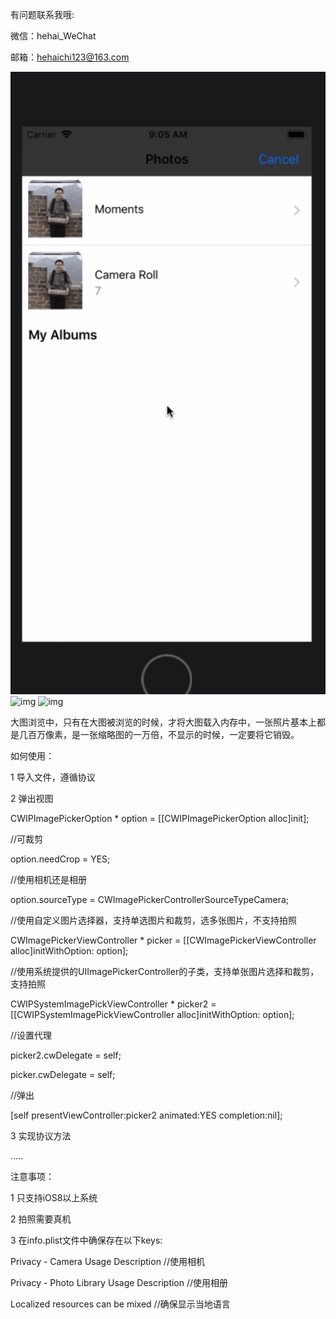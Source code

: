 有问题联系我哦:

微信：hehai_WeChat

邮箱：hehaichi123@163.com

![img](https://github.com/absss/CWImagePicker/blob/master/gif1.gif)
![img](https://github.com/absss/CWImagePicker/blob/master/gif2.gif)
![img](https://github.com/absss/CWImagePicker/blob/master/gif3.gif)


大图浏览中，只有在大图被浏览的时候，才将大图载入内存中，一张照片基本上都是几百万像素，是一张缩略图的一万倍，不显示的时候，一定要将它销毁。

如何使用：

1 导入文件，遵循协议

2 弹出视图

CWIPImagePickerOption * option = [[CWIPImagePickerOption alloc]init];

//可裁剪

option.needCrop = YES;

//使用相机还是相册

option.sourceType = CWImagePickerControllerSourceTypeCamera;

//使用自定义图片选择器，支持单选图片和裁剪，选多张图片，不支持拍照

CWImagePickerViewController * picker = [[CWImagePickerViewController alloc]initWithOption: option];

//使用系统提供的UIImagePickerController的子类，支持单张图片选择和裁剪，支持拍照

CWIPSystemImagePickViewController * picker2 = [[CWIPSystemImagePickViewController alloc]initWithOption: option];

//设置代理

picker2.cwDelegate = self;

picker.cwDelegate = self;

//弹出

[self presentViewController:picker2 animated:YES completion:nil];

3 实现协议方法

.....

注意事项：

1 只支持iOS8以上系统

2 拍照需要真机

3 在info.plist文件中确保存在以下keys:

Privacy - Camera Usage Description   //使用相机

Privacy - Photo Library Usage Description //使用相册

Localized resources can be mixed  //确保显示当地语言

